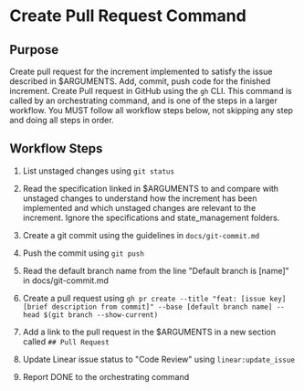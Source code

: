 # Create Pull Request Command

## Purpose

Create pull request for the increment implemented to satisfy the issue described in $ARGUMENTS.
Add, commit, push code for the finished increment. Create Pull request in GitHub using the `gh` CLI.
This command is called by an orchestrating command, and is one of the steps in a larger workflow.
You MUST follow all workflow steps below, not skipping any step and doing all steps in order.

## Workflow Steps

1. List unstaged changes using `git status`

2. Read the specification linked in $ARGUMENTS to and compare with unstaged changes to understand how the increment has been implemented and which unstaged changes are relevant to the increment. Ignore the specifications and state_management folders.

3. Create a git commit using the guidelines in `docs/git-commit.md`

4. Push the commit using `git push`

5. Read the default branch name from the line "Default branch is [name]" in docs/git-commit.md

6. Create a pull request using `gh pr create --title "feat: [issue key] [brief description from commit]" --base [default branch name] --head $(git branch --show-current)`

7. Add a link to the pull request in the $ARGUMENTS in a new section called `## Pull Request`

8. Update Linear issue status to "Code Review" using `linear:update_issue`

9.  Report DONE to the orchestrating command
